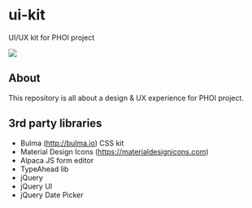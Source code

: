 # ui-kit
UI/UX kit for PHOI project

![](https://repository-images.githubusercontent.com/232774265/e8c44080-345d-11ea-8393-fe8045aaa8b3)
## About
This repository is all about a design & UX experience for PHOI project.

## 3rd party libraries

- Bulma (http://bulma.io) CSS kit
- Material Design Icons (https://materialdesignicons.com)
- Alpaca JS form editor
- TypeAhead lib
- jQuery
- jQuery UI
- jQuery Date Picker
